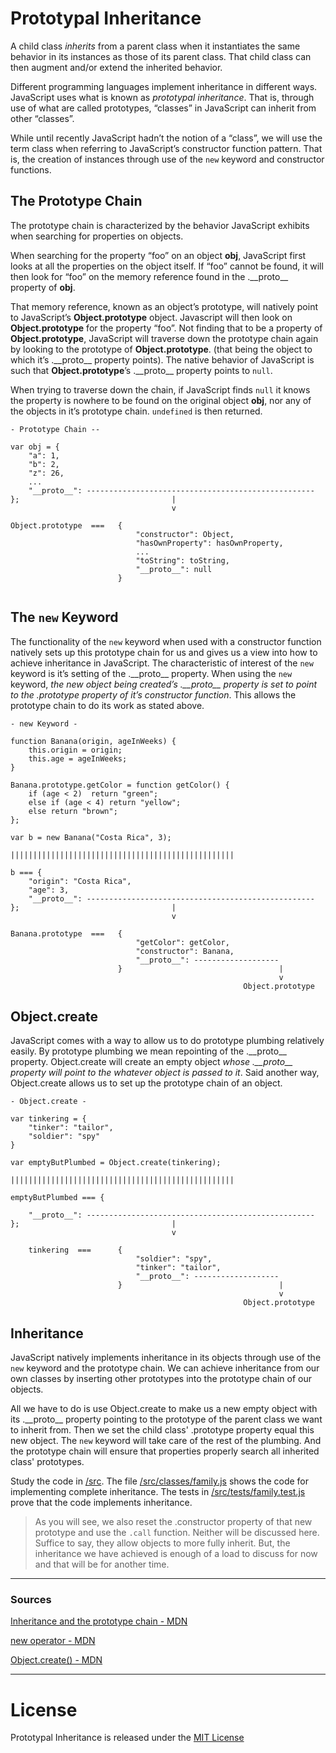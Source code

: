 # Prototypal Inheritance



A child class *inherits* from a parent class when it instantiates the same behavior in its instances as those of its parent class. That child class can then augment and/or extend the inherited behavior.

Different programming languages implement inheritance in different ways. JavaScript uses what is known as *prototypal inheritance*. That is, through use of what are called prototypes, “classes” in JavaScript can inherit from other “classes”.

While until recently JavaScript hadn’t the notion of a “class”, we will use the term class when referring to JavaScript’s constructor function pattern. That is, the creation of instances through use of the `new` keyword and constructor functions. 

## The Prototype Chain

The prototype chain is characterized by the behavior JavaScript exhibits when searching for properties on objects. 

When searching for the property “foo” on an object __obj__, JavaScript first looks at all the properties on the object itself. If “foo” cannot be found, it will then look for “foo” on the memory reference found in the .\_\_proto\_\_ property of __obj__. 

That memory reference, known as an object’s prototype, will natively point to JavaScript’s __Object.prototype__ object. Javascript will then look on __Object.prototype__ for the property “foo”. Not finding that to be a property of __Object.prototype__, JavaScript will traverse down the prototype chain again by looking to the prototype of __Object.prototype__. (that being the object to which it’s .\_\_proto\_\_ property points). The native behavior of JavaScript is such that __Object.prototype__’s .\_\_proto\_\_ property points to `null`. 

When trying to traverse down the chain, if JavaScript finds `null` it knows the property is nowhere to be found on the original object __obj__, nor any of the objects in it’s prototype chain. `undefined` is then returned. 


```
- Prototype Chain --

var obj = {
	"a": 1,
	"b": 2,
	"z": 26,
	...
	"__proto__": ---------------------------------------------------
};									|
									v

Object.prototype  ===  	{	
							"constructor": Object,
							"hasOwnProperty": hasOwnProperty,
							...
							"toString": toString,
							"__proto__": null
						}
				

```


## The `new` Keyword

The functionality of the `new` keyword when used with a constructor function natively sets up this prototype chain for us and gives us a view into how to achieve inheritance in JavaScript. The characteristic of interest of the `new` keyword is it’s setting of the .\_\_proto\_\_ property. When using the `new` keyword, *the new object being created’s .\_\_proto\_\_ property is set to point to the .prototype property of it’s constructor function*. This allows the prototype chain to do its work as stated above.

```
- new Keyword -

function Banana(origin, ageInWeeks) {
	this.origin = origin;
	this.age = ageInWeeks;
}

Banana.prototype.getColor = function getColor() {
	if (age < 2)  return "green";
	else if (age < 4) return "yellow";
	else return "brown";
};

var b = new Banana("Costa Rica", 3);

||||||||||||||||||||||||||||||||||||||||||||||||||

b === {
	"origin": "Costa Rica",
	"age": 3,
	"__proto__": ---------------------------------------------------
};									|
									v

Banana.prototype  ===  	{	
							"getColor": getColor,
							"constructor": Banana,
							"__proto__": -------------------
						}									|
															v
													Object.prototype

```

## Object.create

JavaScript comes with a way to allow us to do prototype plumbing relatively easily. By prototype plumbing we mean repointing of the .\_\_proto\_\_ property. Object.create will create an empty object *whose .\_\_proto\_\_ property will point to the whatever object is passed to it*. Said another way, Object.create allows us to set up the prototype chain of an object.


```
- Object.create -

var tinkering = {
	"tinker": "tailor",
	"soldier": "spy"
}

var emptyButPlumbed = Object.create(tinkering);

||||||||||||||||||||||||||||||||||||||||||||||||||

emptyButPlumbed === {

	"__proto__": ---------------------------------------------------
};									|
									v

	tinkering  ===  	{	
							"soldier": "spy",
							"tinker": "tailor",
							"__proto__": -------------------
						}									|
															v
													Object.prototype

```


## Inheritance

JavaScript natively implements inheritance in its objects through use of the `new` keyword and the prototype chain. We can achieve inheritance from our own classes by inserting other prototypes into the prototype chain of our objects.

All we have to do is use Object.create to make us a new empty object with its .\_\_proto\_\_ property pointing to the prototype of the parent class we want to inherit from. Then we set the child class' .prototype property equal this new object. The `new` keyword will take care of the rest of the plumbing. And the prototype chain will ensure that properties properly search all inherited class' prototypes.

Study the code in [/src][1]. The file [/src/classes/family.js][2] shows the code for implementing complete inheritance. The tests in [/src/tests/family.test.js][3] prove that the code implements inheritance.

>As you will see, we also reset the .constructor property of that new prototype and use the `.call`  function. Neither will be discussed here. Suffice to say, they allow objects to more fully inherit. But, the inheritance we have achieved is enough of a load to discuss for now and that will be for another time.

***

### Sources

[Inheritance and the prototype chain - MDN](https://developer.mozilla.org/en-US/docs/Web/JavaScript/Inheritance_and_the_prototype_chain)

[new operator - MDN](https://developer.mozilla.org/en-US/docs/Web/JavaScript/Reference/Operators/new)

[Object.create() - MDN](https://developer.mozilla.org/en-US/docs/Web/JavaScript/Reference/Global_Objects/Object/create)

***

# License

Prototypal Inheritance is released under the [MIT License](https://opensource.org/licenses/MIT)


[1]: ./src/classes
[2]: ./src/classes/family.js
[3]: ./src/tests/family.test.js
